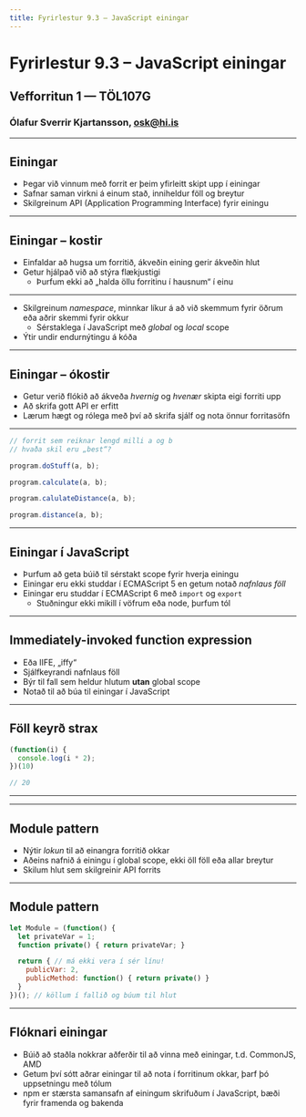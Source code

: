 ```yaml
---
title: Fyrirlestur 9.3 – JavaScript einingar
---
```


# Fyrirlestur 9.3 – JavaScript einingar

## Vefforritun 1 — TÖL107G

### Ólafur Sverrir Kjartansson, [osk@hi.is](mailto:osk@hi.is)

---

## Einingar

* Þegar við vinnum með forrit er þeim yfirleitt skipt upp í einingar
* Safnar saman virkni á einum stað, inniheldur föll og breytur
* Skilgreinum API (Application Programming Interface) fyrir einingu

***

## Einingar – kostir

* Einfaldar að hugsa um forritið, ákveðin eining gerir ákveðin hlut
* Getur hjálpað við að stýra flækjustigi
  - Þurfum ekki að „halda öllu forritinu í hausnum“ í einu

***

* Skilgreinum _namespace_, minnkar líkur á að við skemmum fyrir öðrum eða aðrir skemmi fyrir okkur
  - Sérstaklega í JavaScript með _global_ og _local_ scope
* Ýtir undir endurnýtingu á kóða

***

## Einingar – ókostir

* Getur verið flókið að ákveða _hvernig_ og _hvenær_ skipta eigi forriti upp
* Að skrifa gott API er erfitt
* Lærum hægt og rólega með því að skrifa sjálf og nota önnur forritasöfn

***

```javascript
// forrit sem reiknar lengd milli a og b
// hvaða skil eru „best“?
```
```javascript
program.doStuff(a, b);
```
```javascript
program.calculate(a, b);
```
```javascript
program.calulateDistance(a, b);
```
```javascript
program.distance(a, b);
```

***

## Einingar í JavaScript

* Þurfum að geta búið til sérstakt scope fyrir hverja einingu
* Einingar eru ekki studdar í ECMAScript 5 en getum notað _nafnlaus föll_
* Einingar eru studdar í ECMAScript 6 með `import` og `export`
  - Stuðningur ekki mikill í vöfrum eða node, þurfum tól

***

## Immediately-invoked function expression

* Eða IIFE, „iffy“
* Sjálfkeyrandi nafnlaus föll
* Býr til fall sem heldur hlutum **utan** global scope
* Notað til að búa til einingar í JavaScript

***

## Föll keyrð strax

```javascript
(function(i) {
  console.log(i * 2);
})(10)
```
```javascript
// 20
```
***


***

## Module pattern

* Nýtir _lokun_ til að einangra forritið okkar
* Aðeins nafnið á einingu í global scope, ekki öll föll eða allar breytur
* Skilum hlut sem skilgreinir API forrits

***

## Module pattern

```javascript
let Module = (function() {
  let privateVar = 1;
  function private() { return privateVar; }

  return { // má ekki vera í sér línu!
    publicVar: 2,
    publicMethod: function() { return private() }
  }
})(); // köllum í fallið og búum til hlut
```

***

## Flóknari einingar

* Búið að staðla nokkrar aðferðir til að vinna með einingar, t.d. CommonJS, AMD
* Getum því sótt aðrar einingar til að nota í forritinum okkar, þarf þó uppsetningu með tólum
* npm er stærsta samansafn af einingum skrifuðum í JavaScript, bæði fyrir framenda og bakenda
